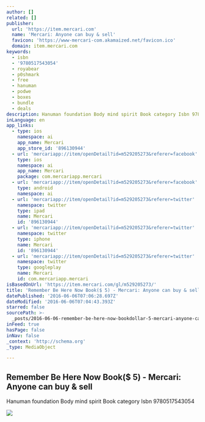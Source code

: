 ```yaml
---
author: []
related: []
publisher:
  url: 'https://item.mercari.com'
  name: 'Mercari: Anyone can buy & sell'
  favicon: 'https://www-mercari-com.akamaized.net/favicon.ico'
  domain: item.mercari.com
keywords:
  - isbn
  - '9780517543054'
  - royabear
  - p0shmark
  - free
  - hanuman
  - podwe
  - boxes
  - bundle
  - deals
description: Hanuman foundation Body mind spirit Book category Isbn 9780517543054
inLanguage: en
app_links:
  - type: ios
    namespace: ai
    app_name: Mercari
    app_store_id: '896130944'
  - url: 'mercariapp://item/openDetail?id=m529205273&referer=facebook'
    type: ios
    namespace: ai
    app_name: Mercari
    package: com.mercariapp.mercari
  - url: 'mercariapp://item/openDetail?id=m529205273&referer=facebook'
    type: android
    namespace: ai
  - url: 'mercariapp://item/openDetail?id=m529205273&referer=twitter'
    namespace: twitter
    type: ipad
    name: Mercari
    id: '896130944'
  - url: 'mercariapp://item/openDetail?id=m529205273&referer=twitter'
    namespace: twitter
    type: iphone
    name: Mercari
    id: '896130944'
  - url: 'mercariapp://item/openDetail?id=m529205273&referer=twitter'
    namespace: twitter
    type: googleplay
    name: Mercari
    id: com.mercariapp.mercari
isBasedOnUrl: 'https://item.mercari.com/gl/m529205273/'
title: 'Remember Be Here Now Book($ 5) - Mercari: Anyone can buy & sell'
datePublished: '2016-06-06T07:06:28.697Z'
dateModified: '2016-06-06T07:04:43.393Z'
starred: false
sourcePath: >-
  _posts/2016-06-06-remember-be-here-now-bookdollar-5-mercari-anyone-can-buy-and-s.md
inFeed: true
hasPage: false
inNav: false
_context: 'http://schema.org'
_type: MediaObject

---
```

<article style=""><h1>Remember Be Here Now Book($ 5) - Mercari: Anyone can buy &amp; sell</h1><p>Hanuman foundation Body mind spirit Book category Isbn 9780517543054</p><img src="https://s3-us-west-2.amazonaws.com/static.mercariapp.com/photos/m529205273_1.jpg?1464986960" /></article>
